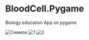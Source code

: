 # BloodCell.Pygame
Biology education App on pygame

![Снимок](https://user-images.githubusercontent.com/51825464/124464676-ea9a6600-ddad-11eb-92de-63a3c5a3ab3a.PNG)
![1](https://user-images.githubusercontent.com/51825464/124464678-eb32fc80-ddad-11eb-91ba-e738f2c850b1.PNG)
![2](https://user-images.githubusercontent.com/51825464/124464669-e8d0a280-ddad-11eb-9251-f9a6a271d767.PNG)
